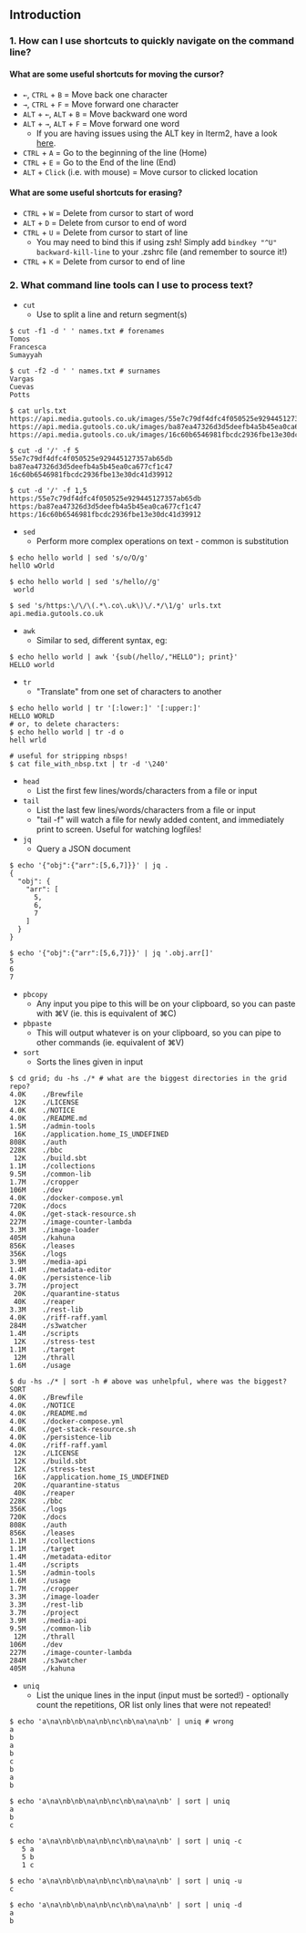 ## Introduction

### 1. How can I use shortcuts to quickly navigate on the command line?
#### What are some useful shortcuts for moving the cursor?
* `←`, `CTRL` + `B` = Move back one character
* `→`, `CTRL` + `F` = Move forward one character
* `ALT` + `←`, `ALT` + `B` = Move backward one word
* `ALT` + `→`, `ALT` + `F` = Move forward one word
  * If you are having issues using the ALT key in Iterm2, have a look [here](https://www.clairecodes.com/blog/2018-10-15-making-the-alt-key-work-in-iterm2/).
* `CTRL` + `A` = Go to the beginning of the line (Home)
* `CTRL` + `E` = Go to the End of the line (End)
* `ALT` + `Click` (i.e. with mouse) = Move cursor to clicked location

#### What are some useful shortcuts for erasing?
* `CTRL` + `W` = Delete from cursor to start of word
* `ALT` + `D` = Delete from cursor to end of word
* `CTRL` + `U` = Delete from cursor to start of line
  * You may need to bind this if using zsh! Simply add `bindkey "^U" backward-kill-line` to your .zshrc file (and remember to source it!)
* `CTRL` + `K` = Delete from cursor to end of line


### 2. What command line tools can I use to process text?
* `cut`
  * Use to split a line and return segment(s)
```
$ cut -f1 -d ' ' names.txt # forenames
Tomos
Francesca
Sumayyah

$ cut -f2 -d ' ' names.txt # surnames
Vargas
Cuevas
Potts

$ cat urls.txt
https://api.media.gutools.co.uk/images/55e7c79df4dfc4f050525e929445127357ab65db
https://api.media.gutools.co.uk/images/ba87ea47326d3d5deefb4a5b45ea0ca677cf1c47
https://api.media.gutools.co.uk/images/16c60b6546981fbcdc2936fbe13e30dc41d39912

$ cut -d '/' -f 5
55e7c79df4dfc4f050525e929445127357ab65db
ba87ea47326d3d5deefb4a5b45ea0ca677cf1c47
16c60b6546981fbcdc2936fbe13e30dc41d39912

$ cut -d '/' -f 1,5
https:/55e7c79df4dfc4f050525e929445127357ab65db
https:/ba87ea47326d3d5deefb4a5b45ea0ca677cf1c47
https:/16c60b6546981fbcdc2936fbe13e30dc41d39912
```
* `sed`
  * Perform more complex operations on text - common is substitution
```
$ echo hello world | sed 's/o/O/g'
hellO wOrld

$ echo hello world | sed 's/hello//g'
 world

$ sed 's/https:\/\/\(.*\.co\.uk\)\/.*/\1/g' urls.txt
api.media.gutools.co.uk
``` 
* `awk`
  * Similar to sed, different syntax, eg:
```
$ echo hello world | awk '{sub(/hello/,"HELLO"); print}'
HELLO world
```
* `tr`
  * "Translate" from one set of characters to another
```
$ echo hello world | tr '[:lower:]' '[:upper:]'
HELLO WORLD
# or, to delete characters:
$ echo hello world | tr -d o
hell wrld

# useful for stripping nbsps!
$ cat file_with_nbsp.txt | tr -d '\240'
```
* `head`
  * List the first few lines/words/characters from a file or input
* `tail`
  * List the last few lines/words/characters from a file or input
  * "tail -f" will watch a file for newly added content, and immediately print to screen. Useful for watching logfiles!
* `jq`
  * Query a JSON document
```
$ echo '{"obj":{"arr":[5,6,7]}}' | jq .
{
  "obj": {
    "arr": [
      5,
      6,
      7
    ]
  }
}

$ echo '{"obj":{"arr":[5,6,7]}}' | jq '.obj.arr[]'
5
6
7
```
* `pbcopy`
  * Any input you pipe to this will be on your clipboard, so you can paste with ⌘V (ie. this is equivalent of ⌘C)
* `pbpaste`
  * This will output whatever is on your clipboard, so you can pipe to other commands (ie. equivalent of ⌘V)
* `sort`
  * Sorts the lines given in input
```
$ cd grid; du -hs ./* # what are the biggest directories in the grid repo?
4.0K	./Brewfile
 12K	./LICENSE
4.0K	./NOTICE
4.0K	./README.md
1.5M	./admin-tools
 16K	./application.home_IS_UNDEFINED
808K	./auth
228K	./bbc
 12K	./build.sbt
1.1M	./collections
9.5M	./common-lib
1.7M	./cropper
106M	./dev
4.0K	./docker-compose.yml
720K	./docs
4.0K	./get-stack-resource.sh
227M	./image-counter-lambda
3.3M	./image-loader
405M	./kahuna
856K	./leases
356K	./logs
3.9M	./media-api
1.4M	./metadata-editor
4.0K	./persistence-lib
3.7M	./project
 20K	./quarantine-status
 40K	./reaper
3.3M	./rest-lib
4.0K	./riff-raff.yaml
284M	./s3watcher
1.4M	./scripts
 12K	./stress-test
1.1M	./target
 12M	./thrall
1.6M	./usage

$ du -hs ./* | sort -h # above was unhelpful, where was the biggest? SORT
4.0K	./Brewfile
4.0K	./NOTICE
4.0K	./README.md
4.0K	./docker-compose.yml
4.0K	./get-stack-resource.sh
4.0K	./persistence-lib
4.0K	./riff-raff.yaml
 12K	./LICENSE
 12K	./build.sbt
 12K	./stress-test
 16K	./application.home_IS_UNDEFINED
 20K	./quarantine-status
 40K	./reaper
228K	./bbc
356K	./logs
720K	./docs
808K	./auth
856K	./leases
1.1M	./collections
1.1M	./target
1.4M	./metadata-editor
1.4M	./scripts
1.5M	./admin-tools
1.6M	./usage
1.7M	./cropper
3.3M	./image-loader
3.3M	./rest-lib
3.7M	./project
3.9M	./media-api
9.5M	./common-lib
 12M	./thrall
106M	./dev
227M	./image-counter-lambda
284M	./s3watcher
405M	./kahuna
```
* `uniq`
  * List the unique lines in the input (input must be sorted!) - optionally count the repetitions, OR list only lines that were not repeated!
```
$ echo 'a\na\nb\nb\na\nb\nc\nb\na\na\nb' | uniq # wrong
a
b
a
b
c
b
a
b

$ echo 'a\na\nb\nb\na\nb\nc\nb\na\na\nb' | sort | uniq
a
b
c

$ echo 'a\na\nb\nb\na\nb\nc\nb\na\na\nb' | sort | uniq -c
   5 a
   5 b
   1 c

$ echo 'a\na\nb\nb\na\nb\nc\nb\na\na\nb' | sort | uniq -u
c

$ echo 'a\na\nb\nb\na\nb\nc\nb\na\na\nb' | sort | uniq -d
a
b
```
